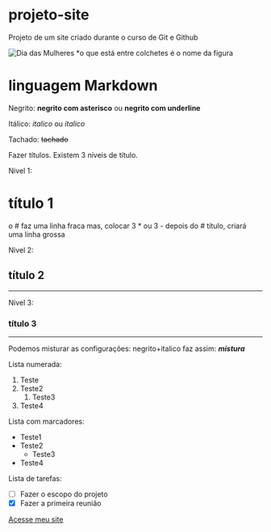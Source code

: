 # projeto-site
 Projeto de um site criado durante o curso de Git e Github
 
 ![Dia das Mulheres](https://user-images.githubusercontent.com/97123702/214713581-752a94ec-664c-4510-ac2d-7524bbef3a6d.png)
*o que está entre colchetes é o nome da figura

# linguagem Markdown
Negrito: **negrito com asterisco** ou __negrito com underline__

Itálico: *italico* ou _italico_

Tachado: ~~tachado~~

Fazer títulos. Existem 3 níveis de título. 

Nivel 1: 
# título 1
o # faz uma linha fraca
mas, colocar 3 * ou 3 - depois do # título, criará uma linha grossa 

Nivel 2: 
## título 2
---
Nivel 3: 
### título 3
***
Podemos misturar as configurações: negrito+italico faz assim: __*mistura*__

Lista numerada:

1. Teste
1. Teste2
   1. Teste3
3. Teste4

Lista com marcadores:

* Teste1
* Teste2
  * Teste3
* Teste4

Lista de tarefas:

* [ ] Fazer o escopo do projeto
* [x] Fazer a primeira reunião

[Acesse meu site](https://kindly-alphabet-0be.notion.site/Cintia-Pizzatto-Frontend-Development-727a2c420f0642cc9b12b4e4f6ffd180)



